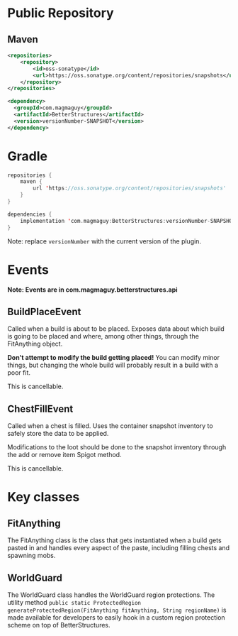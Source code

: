 # Public Repository

## Maven
```xml
<repositories>
    <repository>
        <id>oss-sonatype</id>
        <url>https://oss.sonatype.org/content/repositories/snapshots</url>
    </repository>
</repositories>

<dependency>
  <groupId>com.magmaguy</groupId>
  <artifactId>BetterStructures</artifactId>
  <version>versionNumber-SNAPSHOT</version>
</dependency>
```

# Gradle
```kt
repositories {
    maven {
        url 'https://oss.sonatype.org/content/repositories/snapshots'
    }
}

dependencies {
    implementation 'com.magmaguy:BetterStructures:versionNumber-SNAPSHOT'
}
```

Note: replace `versionNumber` with the current version of the plugin.

# Events

**Note: Events are in com.magmaguy.betterstructures.api**

## BuildPlaceEvent

Called when a build is about to be placed. Exposes data about which build is going to be placed and where, among other things, through the FitAnything object.

**Don't attempt to modify the build getting placed!** You can modify minor things, but changing the whole build will probably result in a build with a poor fit.

This is cancellable.

## ChestFillEvent

Called when a chest is filled. Uses the container snapshot inventory to safely store the data to be applied.

Modifications to the loot should be done to the snapshot inventory through the add or remove item Spigot method.

This is cancellable.

# Key classes

## FitAnything

The FitAnything class is the class that gets instantiated when a build gets pasted in and handles every aspect of the paste, including filling chests and spawning mobs.

## WorldGuard

The WorldGuard class handles the WorldGuard region protections. The utility method `public static ProtectedRegion generateProtectedRegion(FitAnything fitAnything, String regionName)` is made available for developers to easily hook in a custom region protection scheme on top of BetterStructures.